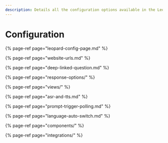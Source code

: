 ```yaml
---
description: Details all the configuration options available in the Leopard Chat Client.
---
```


# Configuration



{% page-ref page="leopard-config-page.md" %}

{% page-ref page="website-urls.md" %}

{% page-ref page="deep-linked-question.md" %}

{% page-ref page="response-options/" %}

{% page-ref page="views/" %}

{% page-ref page="asr-and-tts.md" %}

{% page-ref page="prompt-trigger-polling.md" %}

{% page-ref page="language-auto-switch.md" %}

{% page-ref page="components/" %}

{% page-ref page="integrations/" %}





